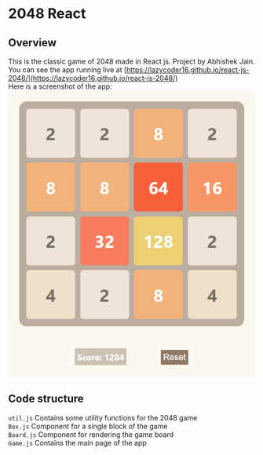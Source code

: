 # 2048 React

## Overview

This is the classic game of 2048 made in React js. Project by Abhishek Jain.  
You can see the app running live at [https://lazycoder16.github.io/react-js-2048/](https://lazycoder16.github.io/react-js-2048/)  
Here is a screenshot of the app:  
![Alt text](assets/screenshot.png?raw=true "Screenshot")  

## Code structure

`util.js` Contains some utility functions for the 2048 game  
`Box.js` Component for a single block of the game  
`Board.js` Component for rendering the game board  
`Game.js` Contains the main page of the app
